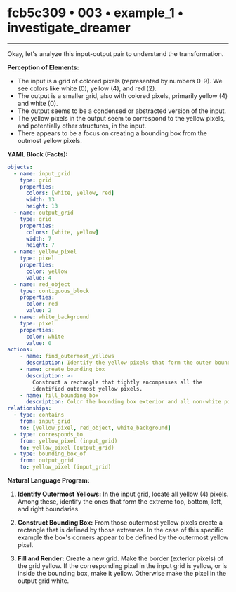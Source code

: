 # fcb5c309 • 003 • example_1 • investigate_dreamer

---
Okay, let's analyze this input-output pair to understand the transformation.

**Perception of Elements:**

*   The input is a grid of colored pixels (represented by numbers 0-9). We see colors like white (0), yellow (4), and red (2).
*   The output is a smaller grid, also with colored pixels, primarily yellow (4) and white (0).
*   The output seems to be a condensed or abstracted version of the input.
*   The yellow pixels in the output seem to correspond to the yellow pixels, and potentially other structures, in the input.
*    There appears to be a focus on creating a bounding box from the outmost yellow pixels.

**YAML Block (Facts):**



```yaml
objects:
  - name: input_grid
    type: grid
    properties:
      colors: [white, yellow, red]
      width: 13
      height: 13
  - name: output_grid
    type: grid
    properties:
      colors: [white, yellow]
      width: 7
      height: 7
  - name: yellow_pixel
    type: pixel
    properties:
      color: yellow
      value: 4
  - name: red_object
    type: contiguous_block
    properties:
      color: red
      value: 2
  - name: white_background
    type: pixel
    properties:
      color: white
      value: 0
actions:
    - name: find_outermost_yellows
      description: Identify the yellow pixels that form the outer boundary.
    - name: create_bounding_box
      description: >-
        Construct a rectangle that tightly encompasses all the
        identified outermost yellow pixels.
    - name: fill_bounding_box
      description: Color the bounding box exterior and all non-white pixels of bounding box interior yellow
relationships:
  - type: contains
    from: input_grid
    to: [yellow_pixel, red_object, white_background]
  - type: corresponds_to
    from: yellow_pixel (input_grid)
    to: yellow_pixel (output_grid)
  - type: bounding_box_of
    from: output_grid
    to: yellow_pixel (input_grid)

```



**Natural Language Program:**

1.  **Identify Outermost Yellows:** In the input grid, locate all yellow (4) pixels. Among these, identify the ones that form the extreme top, bottom, left, and right boundaries.

2. **Construct Bounding Box:** From those outermost yellow pixels create a rectangle that is defined by those extremes. In the case of this specific example the box's corners appear to be defined by the outermost yellow pixel.

3.  **Fill and Render:** Create a new grid. Make the border (exterior pixels) of the grid yellow. If the corresponding pixel in the input grid is yellow, or is inside the bounding box, make it yellow. Otherwise make the pixel in the output grid white.


